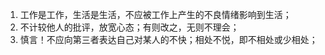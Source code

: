 1. 工作是工作，生活是生活，不应被工作上产生的不良情绪影响到生活；
2. 不计较他人的批评，放宽心态；有则改之，无则不理会；
3. 慎言！不应向第三者表达自己对某人的不快；相处不悦，即不相处或少相处；

